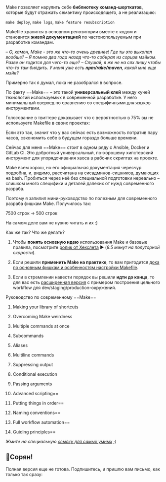 Make позволяет нарулить себе **библиотеку команд-шорткатов**, которые будут отражать семантику происходящего, а не реализацию:

`make deploy`, `make logs`, `make feature resubscription`

Makefile хранится в основном репозитории вместе с кодом и становится **живой документацией** по частоиспользуемым при разработке командам.


– *О, камон, Make - это же что-то очень древнее! Где ты это выкопал вообще?*
– *Я помню два года назад что-то собирал из сорцов мэйком. Разве он годится для чего-то еще?*
– *Слушай, я же не на сях пишу чтобы что-то там билдить. У меня уже есть **npm/rake/maven**, какой мне еще мэйк?*

Примерно так я думал, пока не разобрался в вопросе. 

По факту ==Make== – это такой **универсальный клей** между кучей технологий используемых в современной разработке. У него минимальный оверхед по сравнению со специфичными для языков инструментами.

Голосование в твиттере доказывает что с вероятностью в 75% вы не используете Makefile в своих проектах:

Если это так, значит что у вас сейчас есть возможность потратив пару часов, сэкономить себе в будущем гораздо больше времени.


Сейчас для меня ==Make== стоит в одном ряду с Ansible, Docker и GitLab CI. 
Это добротный универсальный, по-хорошему хипстерский инструмент для упорядочивания хаоса в рабочих скриптах на проекте.

Make всем хорош, но его официальная документация чересчур подробна, и, видимо, рассчитана на сисадминов-сишников, думающих на bash. Пробиться через неё без специальной подготовки нереально – слишком много специфики и деталей далеких от нужд современного разраба.

Поэтому я запилил мини-руководство по полезным для современного разраба фишкам Make. Получилось так:

7500 строк → 500 строк

На самом деле вам не нужно читать и их :)


Как же так?
Что же делать?

1. Чтобы **понять основную идею** использования Make и базовые правила, посмотрите [ролик от Хекслета](#intro) ▶️ (*8.5 минут на полуторной скорости*).

2. Если решили **применить Make на практике**, то вам пригодится [дока по основным фишкам и особенностям настройки Makefile](#handbook).

3. Если в стремлении навести порядок вы решили **идти до конца**, то для вас есть [расширенная версия](#soryan) с примером построения цельного workflow для dev/staging/production-окружений.


Руководство по современному ==Make==

1. Making your library of shortcuts
2. Overcoming Make weirdness
3. Multiple commands at once
4. Subcommands
5. Aliases
6. Multiline commands
7. Suppressing output
8. Conditional execution
9. Passing arguments

10. Advanced scripting==
11. Putting things in order==
12. Naming conventions==
13. Full workflow automation==
14. Guiding principles==

*Жмите на специальную [ссылку для самых умных](#too-smart) ;)*



## 💌Сорян!

Полная версия еще не готова.
Подпишитесь, и пришлю вам письмо, как только так сразу:


